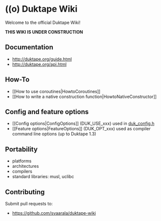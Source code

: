 # ((o) Duktape Wiki

Welcome to the official Duktape Wiki!

**THIS WIKI IS UNDER CONSTRUCTION**

## Documentation

* http://duktape.org/guide.html
* http://duktape.org/api.html

## How-To

* [[How to use coroutines|HowtoCoroutines]]
* [[How to write a native construction function|HowtoNativeConstructor]]

## Config and feature options

* [[Config options|ConfigOptions]] (DUK_USE_xxx) used in [duk_config.h](https://github.com/svaarala/duktape/blob/master/doc/duk-config.rst)
* [[Feature options|FeatureOptions]] (DUK_OPT_xxx) used as compiler command line options (up to Duktape 1.3)

## Portability

* platforms
* architectures
* compilers
* standard libraries: musl, uclibc

## Contributing

Submit pull requests to:

* https://github.com/svaarala/duktape-wiki
